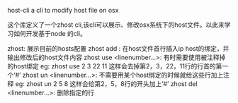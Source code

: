host-cli
a cli to modify host file on osx

这个库定义了一个zhost cli,该cli可以展示、修改osx系统下的host文件。以此来学习如何开发基于node 的cli。

zhost: 展示目前的hosts配置
zhost add <ip> <host>: 在host文件首行插入ip host的绑定，并输出修改后的host文件内容
zhost use <linenumber...>: 有时需要使用被注释掉的host绑定
  eg: zhost use 2 3 22 11 这样会去掉第2，3，22，11行的行首的第一个‘#’
zhost un <linenumber...>: 不需要用某个host绑定的时候就给这些行加上注释
  eg: zhost un 2 5 8 这样会给第2，5，8行的开头加上‘#’
zhost del <linenumber...>: 删除指定的行